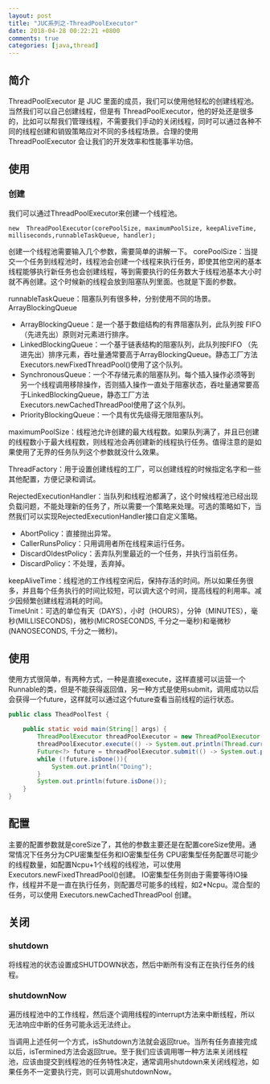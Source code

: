 ```yaml
---
layout: post
title: "JUC系列之-ThreadPoolExecutor"
date: 2018-04-28 00:22:21 +0800
comments: true
categories: [java,thread]
---
```

## 简介
ThreadPoolExecutor 是 JUC 里面的成员，我们可以使用他轻松的创建线程池。  
当然我们可以自己创建线程，但是有 ThreadPoolExecutor，他的好处还是很多的，比如可以帮我们管理线程，不需要我们手动的关闭线程，同时可以通过各种不同的线程创建和销毁策略应对不同的多线程场景。合理的使用 ThreadPoolExecutor 会让我们的开发效率和性能事半功倍。

<!-- more -->

## 使用

### 创建 
我们可以通过ThreadPoolExecutor来创建一个线程池。

```
new  ThreadPoolExecutor(corePoolSize, maximumPoolSize, keepAliveTime, milliseconds,runnableTaskQueue, handler);
```
创建一个线程池需要输入几个参数，需要简单的讲解一下。
corePoolSize：当提交一个任务到线程池时，线程池会创建一个线程来执行任务，即使其他空闲的基本线程能够执行新任务也会创建线程，等到需要执行的任务数大于线程池基本大小时就不再创建。这个时候新的线程会放到阻塞队列里面。也就是下面的参数。

runnableTaskQueue：阻塞队列有很多种，分别使用不同的场景。
ArrayBlockingQueue

-  ArrayBlockingQueue：是一个基于数组结构的有界阻塞队列，此队列按 FIFO（先进先出）原则对元素进行排序。   
-  LinkedBlockingQueue：一个基于链表结构的阻塞队列，此队列按FIFO （先进先出）排序元素，吞吐量通常要高于ArrayBlockingQueue。静态工厂方法Executors.newFixedThreadPool()使用了这个队列。    
-  SynchronousQueue：一个不存储元素的阻塞队列。每个插入操作必须等到另一个线程调用移除操作，否则插入操作一直处于阻塞状态，吞吐量通常要高于LinkedBlockingQueue，静态工厂方法Executors.newCachedThreadPool使用了这个队列。  
-  PriorityBlockingQueue：一个具有优先级得无限阻塞队列。  

maximumPoolSize：线程池允许创建的最大线程数。如果队列满了，并且已创建的线程数小于最大线程数，则线程池会再创建新的线程执行任务。值得注意的是如果使用了无界的任务队列这个参数就没什么效果。

ThreadFactory：用于设置创建线程的工厂，可以创建线程的时候指定名字和一些其他配置，方便记录和调试。

RejectedExecutionHandler：当队列和线程池都满了，这个时候线程池已经出现负载问题，不能处理新的任务了，所以需要一个策略来处理。可选的策略如下，当然我们可以实现RejectedExecutionHandler接口自定义策略。

-  AbortPolicy：直接抛出异常。    
-  CallerRunsPolicy：只用调用者所在线程来运行任务。    
-  DiscardOldestPolicy：丢弃队列里最近的一个任务，并执行当前任务。    
-  DiscardPolicy：不处理，丢弃掉。    

keepAliveTime：线程池的工作线程空闲后，保持存活的时间。所以如果任务很多，并且每个任务执行的时间比较短，可以调大这个时间，提高线程的利用率。减少因频繁创建线程消耗的时间。  
TimeUnit：可选的单位有天（DAYS），小时（HOURS），分钟（MINUTES），毫秒(MILLISECONDS)，微秒(MICROSECONDS, 千分之一毫秒)和毫微秒(NANOSECONDS, 千分之一微秒)。

## 使用
使用方式很简单，有两种方式，一种是直接execute，这样直接可以运营一个 Runnable的类，但是不能获得返回值，另一种方式是使用submit，调用成功以后会获得一个future，这样就可以通过这个future查看当前线程的运行状态。
```java
public class TheadPoolTest {

    public static void main(String[] args) {
        ThreadPoolExecutor threadPoolExecutor = new ThreadPoolExecutor(10, 50, 60, TimeUnit.SECONDS, new LinkedBlockingQueue<>());
        threadPoolExecutor.execute(() -> System.out.println(Thread.currentThread().getName()));
        Future<?> future = threadPoolExecutor.submit(() -> System.out.println(Thread.currentThread().getName()));
        while (!future.isDone()){
            System.out.println("Doing");
        }
        System.out.println(future.isDone());
    }
}
```

## 配置
主要的配置参数就是coreSize了，其他的参数主要还是在配置coreSize使用。通常情况下任务分为CPU密集型任务和IO密集型任务
CPU密集型任务配置尽可能少的线程数量，如配置Ncpu+1个线程的线程池，可以使用Executors.newFixedThreadPool()创建。
IO密集型任务则由于需要等待IO操作，线程并不是一直在执行任务，则配置尽可能多的线程，如2*Ncpu。混合型的任务，可以使用 Executors.newCachedThreadPool 创建。
## 关闭
### shutdown
将线程池的状态设置成SHUTDOWN状态，然后中断所有没有正在执行任务的线程。
### shutdownNow
遍历线程池中的工作线程，然后逐个调用线程的interrupt方法来中断线程，所以无法响应中断的任务可能永远无法终止。  

当调用上述任何一个方式，isShutdown方法就会返回true。当所有任务直接完成以后，isTermined方法会返回true。至于我们应该调用哪一种方法来关闭线程池，应该由提交到线程池的任务特性决定，通常调用shutdown来关闭线程池，如果任务不一定要执行完，则可以调用shutdownNow。
